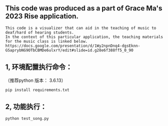 ## This code was produced as a part of Grace Ma's 2023 Rise application.
 ```
This code is a visualizer that can aid in the teaching of music to deaf/hard of hearing students.
In the context of this particular application, the teaching materials for the music class is linked below.
https://docs.google.com/presentation/d/1Wy2npnDnq4-dgsEknn-GSaprybNG9OTbCBMDe6ulxrY/edit#slide=id.g28e6f388ff5_0_90
 ```

## 1, 环境配置执行命令： 
 （推荐python 版本： 3.6.13）
```
pip install requirements.txt

```

## 2, 功能执行： 

```
python test_song.py

```


